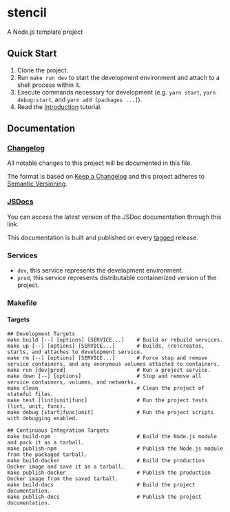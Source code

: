 # stencil

A Node.js template project

## Quick Start

1. Clone the project.
2. Run `make run dev` to start the development environment and attach to a shell process within it.
3. Execute commands necessary for development (e.g. `yarn start`, `yarn debug:start`, and `yarn add [packages ...]`).
4. Read the [Introduction][introduction] tutorial.

## Documentation

### [Changelog][changelog]

All notable changes to this project will be documented in this file.

The format is based on [Keep a Changelog](http://keepachangelog.com/en/1.0.0/)
and this project adheres to [Semantic Versioning](http://semver.org/spec/v2.0.0.html).

### [JSDocs][docs]

You can access the latest version of the JSDoc documentation through this link.

This documentation is built and published on every [tagged][tags] release.

### Services

- `dev`, this service represents the development environment.
- `prod`, this service represents distributable containerized version of the project.

### Makefile

#### Targets

```shell
## Development Targets
make build [--] [options] [SERVICE...]    # Build or rebuild services.
make up [--] [options] [SERVICE...]       # Builds, (re)creates, starts, and attaches to development service.
make rm [--] [options] [SERVICE...]       # Force stop and remove service containers, and any anonymous volumes attached to containers.
make run [dev|prod]                       # Run a project service.
make down [--] [options]                  # Stop and remove all service containers, volumes, and networks.
make clean                                # Clean the project of stateful files.
make test [lint|unit|func]                # Run the project tests (lint, unit, func).
make debug [start|func|unit]              # Run the project scripts with debugging enabled.

## Continuous Integration Targets
make build-npm                            # Build the Node.js module and pack it as a tarball.
make publish-npm                          # Publish the Node.js module from the packaged tarball.
make build-docker                         # Build the production Docker image and save it as a tarball.
make publish-docker                       # Publish the production Docker image from the saved tarball.
make build-docs                           # Build the project documentation.
make publish-docs                         # Publish the project documentation.
```

[introduction]: https://synthecypher.gitlab.io/stencil/tutorial-Introduction.html
[docs]: https://synthecypher.gitlab.io/stencil/
[changelog]: ./CHANGELOG.md
[tags]: ./tags
